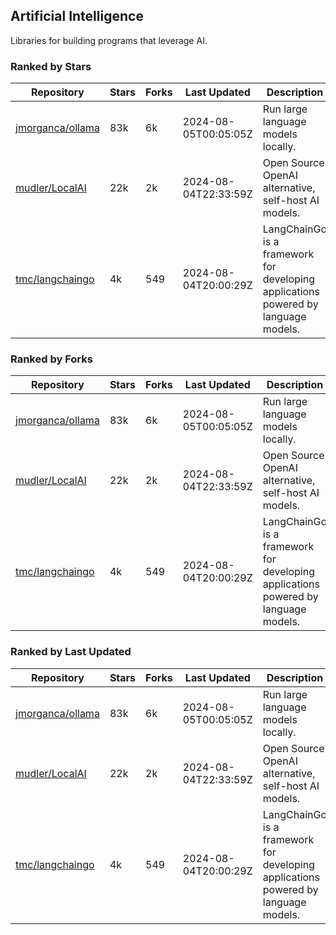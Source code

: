 ## Artificial Intelligence

Libraries for building programs that leverage AI.

### Ranked by Stars

| Repository | Stars | Forks | Last Updated | Description | 
|------------|-------|-------|--------------|-------------|
| [jmorganca/ollama](https://github.com/jmorganca/ollama) | 83k | 6k | 2024-08-05T00:05:05Z |  Run large language models locally. |
| [mudler/LocalAI](https://github.com/mudler/LocalAI) | 22k | 2k | 2024-08-04T22:33:59Z |  Open Source OpenAI alternative, self-host AI models. |
| [tmc/langchaingo](https://github.com/tmc/langchaingo) | 4k | 549 | 2024-08-04T20:00:29Z |  LangChainGo is a framework for developing applications powered by language models. |

### Ranked by Forks

| Repository | Stars | Forks | Last Updated | Description | 
|------------|-------|-------|--------------|-------------|
| [jmorganca/ollama](https://github.com/jmorganca/ollama) | 83k | 6k | 2024-08-05T00:05:05Z |  Run large language models locally. |
| [mudler/LocalAI](https://github.com/mudler/LocalAI) | 22k | 2k | 2024-08-04T22:33:59Z |  Open Source OpenAI alternative, self-host AI models. |
| [tmc/langchaingo](https://github.com/tmc/langchaingo) | 4k | 549 | 2024-08-04T20:00:29Z |  LangChainGo is a framework for developing applications powered by language models. |

### Ranked by Last Updated

| Repository | Stars | Forks | Last Updated | Description | 
|------------|-------|-------|--------------|-------------|
| [jmorganca/ollama](https://github.com/jmorganca/ollama) | 83k | 6k | 2024-08-05T00:05:05Z |  Run large language models locally. |
| [mudler/LocalAI](https://github.com/mudler/LocalAI) | 22k | 2k | 2024-08-04T22:33:59Z |  Open Source OpenAI alternative, self-host AI models. |
| [tmc/langchaingo](https://github.com/tmc/langchaingo) | 4k | 549 | 2024-08-04T20:00:29Z |  LangChainGo is a framework for developing applications powered by language models. |

